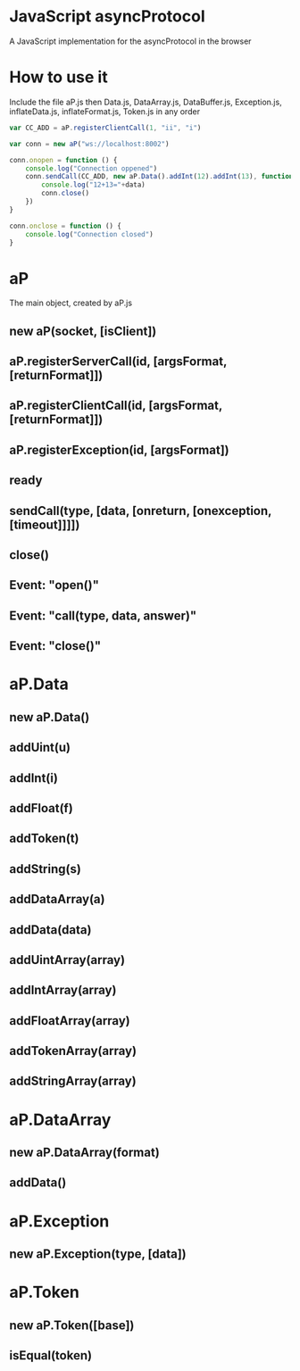 # JavaScript asyncProtocol
A JavaScript implementation for the asyncProtocol in the browser

# How to use it
Include the file aP.js then Data.js, DataArray.js, DataBuffer.js, Exception.js, inflateData.js, inflateFormat.js, Token.js in any order
```javascript
var CC_ADD = aP.registerClientCall(1, "ii", "i")

var conn = new aP("ws://localhost:8002")

conn.onopen = function () {
	console.log("Connection oppened")
	conn.sendCall(CC_ADD, new aP.Data().addInt(12).addInt(13), function (data) {
		console.log("12+13="+data)
		conn.close()
	})
}

conn.onclose = function () {
	console.log("Connection closed")
}
```

# aP
The main object, created by aP.js

## new aP(socket, [isClient])

## aP.registerServerCall(id, [argsFormat, [returnFormat]])

## aP.registerClientCall(id, [argsFormat, [returnFormat]])

## aP.registerException(id, [argsFormat])

## ready

## sendCall(type, [data, [onreturn, [onexception, [timeout]]]])

## close()

## Event: "open()"

## Event: "call(type, data, answer)"

## Event: "close()"

# aP.Data

## new aP.Data()

## addUint(u)

## addInt(i)

## addFloat(f)

## addToken(t)

## addString(s)

## addDataArray(a)

## addData(data)

## addUintArray(array)

## addIntArray(array)

## addFloatArray(array)

## addTokenArray(array)

## addStringArray(array)

# aP.DataArray

## new aP.DataArray(format)

## addData()

# aP.Exception

## new aP.Exception(type, [data])

# aP.Token

## new aP.Token([base])

## isEqual(token)
